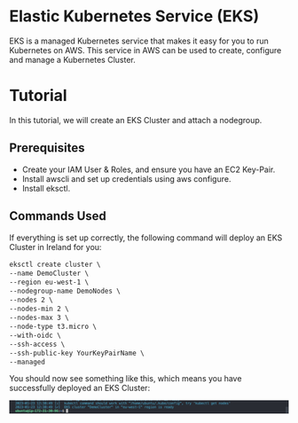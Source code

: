 # Elastic Kubernetes Service (EKS) 
EKS is a managed Kubernetes service that makes it easy for you to run Kubernetes on AWS. This service in AWS can be used to create, configure and manage a Kubernetes Cluster.

# Tutorial 
In this tutorial, we will create an EKS Cluster and attach a nodegroup.

## Prerequisites 
* Create your IAM User & Roles, and ensure you have an EC2 Key-Pair.
* Install awscli and set up credentials using aws configure.
* Install eksctl.

## Commands Used
If everything is set up correctly, the following command will deploy an EKS Cluster in Ireland for you:
```
eksctl create cluster \
--name DemoCluster \
--region eu-west-1 \
--nodegroup-name DemoNodes \
--nodes 2 \
--nodes-min 2 \
--nodes-max 3 \
--node-type t3.micro \
--with-oidc \
--ssh-access \
--ssh-public-key YourKeyPairName \
--managed
```

You should now see something like this, which means you have successfully deployed an EKS Cluster:

<p align="center">
    <img src="https://github.com/Adamcoakley/kubernetes/blob/main/create-eks-cluster/eks-cluster.png?raw=true">
</p>

